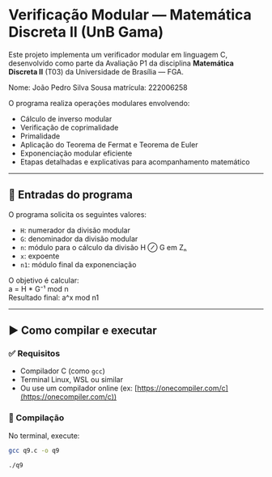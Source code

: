 # Verificação Modular — Matemática Discreta II (UnB Gama)

Este projeto implementa um verificador modular em linguagem C, desenvolvido como parte da Avaliação P1 da disciplina **Matemática Discreta II** (T03) da Universidade de Brasília — FGA.

Nome: João Pedro Silva Sousa
matrícula: 222006258

O programa realiza operações modulares envolvendo:

- Cálculo de inverso modular
- Verificação de coprimalidade
- Primalidade
- Aplicação do Teorema de Fermat e Teorema de Euler
- Exponenciação modular eficiente
- Etapas detalhadas e explicativas para acompanhamento matemático

---

## 🧮 Entradas do programa

O programa solicita os seguintes valores:

- `H`: numerador da divisão modular
- `G`: denominador da divisão modular
- `n`: módulo para o cálculo da divisão H ⊘ G em Zₙ
- `x`: expoente
- `n1`: módulo final da exponenciação

O objetivo é calcular:  
a = H * G⁻¹ mod n <br>
Resultado final: a^x mod n1


---

## ▶️ Como compilar e executar

### ✅ Requisitos
- Compilador C (como `gcc`)
- Terminal Linux, WSL ou similar
- Ou use um compilador online (ex: [https://onecompiler.com/c](https://onecompiler.com/c))

### 🔧 Compilação

No terminal, execute:

```bash
gcc q9.c -o q9

./q9


